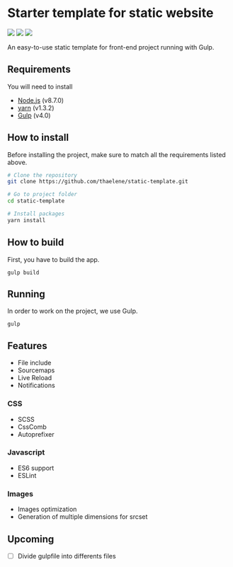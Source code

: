 # Starter template for static website
![](https://img.shields.io/badge/node-%3E%3D%208.7.0-brightgreen.svg) 
![](https://img.shields.io/badge/gulp-4.0-red.svg) 
![](https://img.shields.io/badge/yarn-%3E%3D%201.3.2-blue.svg)

An easy-to-use static template for front-end project running with Gulp.

## Requirements
You will need to install

* [Node.js](https://nodejs.org/en/download/) (v8.7.0)
* [yarn](https://yarnpkg.com/en/docs/install) (v1.3.2)
* [Gulp]() (v4.0)

## How to install 
Before installing the project, make sure to match all the requirements listed above.
```sh
# Clone the repository
git clone https://github.com/thaelene/static-template.git

# Go to project folder
cd static-template

# Install packages
yarn install
```

## How to build
First, you have to build the app.

```
gulp build
```

## Running
In order to work on the project, we use Gulp. 

```
gulp
```

## Features
- File include
- Sourcemaps
- Live Reload
- Notifications

### CSS
- SCSS
- CssComb
- Autoprefixer

### Javascript
- ES6 support
- ESLint

### Images
- Images optimization
- Generation of multiple dimensions for srcset

## Upcoming
- [ ] Divide gulpfile into differents files